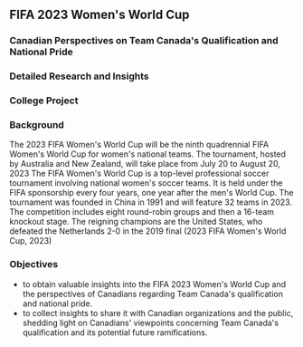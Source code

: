 ## FIFA 2023 Women's World Cup
### Canadian Perspectives on Team Canada's Qualification and National Pride

### Detailed Research and Insights
### College Project

### Background

The 2023 FIFA Women's World Cup will be the ninth quadrennial FIFA Women's World Cup for women's national teams. The tournament, hosted by Australia and New Zealand, will take place from July 20 to August 20, 2023
The FIFA Women's World Cup is a top-level professional soccer tournament involving national women's soccer teams. It is held under the FIFA sponsorship every four years, one year after the men's World Cup. 
The tournament was founded in China in 1991 and will feature 32 teams in 2023. The competition includes eight round-robin groups and then a 16-team knockout stage.
The reigning champions are the United States, who defeated the Netherlands 2-0 in the 2019 final (2023 FIFA Women's World Cup, 2023)

### Objectives

* to obtain valuable insights into the FIFA 2023 Women's World Cup and the perspectives of Canadians regarding Team Canada's qualification and national pride.
* to collect insights to share it with Canadian organizations and the public, shedding light on Canadians' viewpoints concerning Team Canada's qualification and its potential future ramifications.

